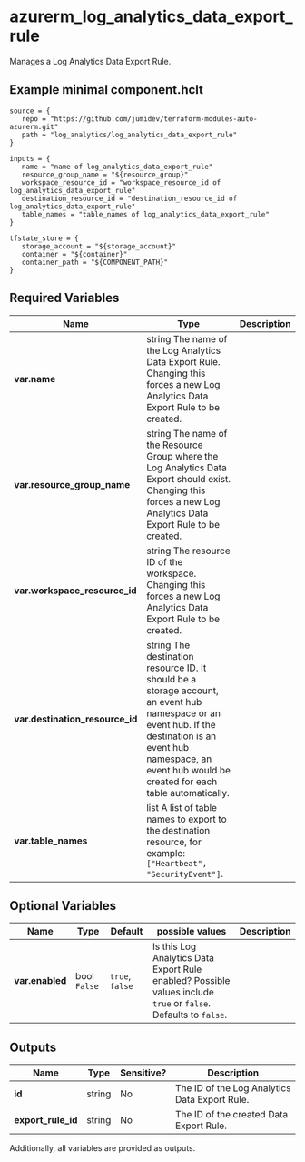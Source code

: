 # azurerm_log_analytics_data_export_rule

Manages a Log Analytics Data Export Rule.

## Example minimal component.hclt

```hcl
source = {
   repo = "https://github.com/jumidev/terraform-modules-auto-azurerm.git" 
   path = "log_analytics/log_analytics_data_export_rule" 
}

inputs = {
   name = "name of log_analytics_data_export_rule" 
   resource_group_name = "${resource_group}" 
   workspace_resource_id = "workspace_resource_id of log_analytics_data_export_rule" 
   destination_resource_id = "destination_resource_id of log_analytics_data_export_rule" 
   table_names = "table_names of log_analytics_data_export_rule" 
}

tfstate_store = {
   storage_account = "${storage_account}" 
   container = "${container}" 
   container_path = "${COMPONENT_PATH}" 
}

```

## Required Variables

| Name | Type |  Description |
| ---- | --------- |  ----------- |
| **var.name** | string  The name of the Log Analytics Data Export Rule. Changing this forces a new Log Analytics Data Export Rule to be created. | 
| **var.resource_group_name** | string  The name of the Resource Group where the Log Analytics Data Export should exist. Changing this forces a new Log Analytics Data Export Rule to be created. | 
| **var.workspace_resource_id** | string  The resource ID of the workspace. Changing this forces a new Log Analytics Data Export Rule to be created. | 
| **var.destination_resource_id** | string  The destination resource ID. It should be a storage account, an event hub namespace or an event hub. If the destination is an event hub namespace, an event hub would be created for each table automatically. | 
| **var.table_names** | list  A list of table names to export to the destination resource, for example: `["Heartbeat", "SecurityEvent"]`. | 

## Optional Variables

| Name | Type |  Default  |  possible values |  Description |
| ---- | --------- |  ----------- | ----------- | ----------- |
| **var.enabled** | bool  `False`  |  `true`, `false`  |  Is this Log Analytics Data Export Rule enabled? Possible values include `true` or `false`. Defaults to `false`. | 



## Outputs

| Name | Type | Sensitive? | Description |
| ---- | ---- | --------- | --------- |
| **id** | string | No  | The ID of the Log Analytics Data Export Rule. | 
| **export_rule_id** | string | No  | The ID of the created Data Export Rule. | 

Additionally, all variables are provided as outputs.
